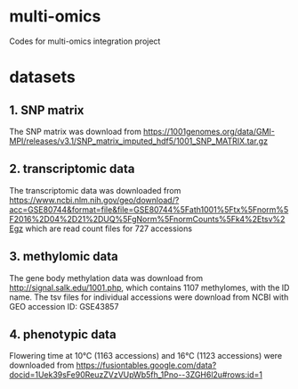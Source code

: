 # multi-omics
Codes for multi-omics integration project 

# datasets
## 1. SNP matrix
The SNP matrix was download from https://1001genomes.org/data/GMI-MPI/releases/v3.1/SNP_matrix_imputed_hdf5/1001_SNP_MATRIX.tar.gz

## 2. transcriptomic data
The transcriptomic data was downloaded from https://www.ncbi.nlm.nih.gov/geo/download/?acc=GSE80744&format=file&file=GSE80744%5Fath1001%5Ftx%5Fnorm%5F2016%2D04%2D21%2DUQ%5FgNorm%5FnormCounts%5Fk4%2Etsv%2Egz
which are read count files for 727 accessions

## 3. methylomic data
The gene body methylation data was download from http://signal.salk.edu/1001.php, which contains 1107 methylomes, with the ID name.
The tsv files for individual accessions were download from NCBI with GEO accession ID: GSE43857

## 4. phenotypic data
Flowering time at 10℃ (1163 accessions) and 16℃ (1123 accessions) were downloaded from https://fusiontables.google.com/data?docid=1Uek39sFe90ReuzZVzVUpWb5fh_1Pno--3ZGH6l2u#rows:id=1